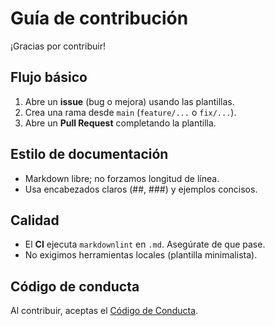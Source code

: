 # Guía de contribución

¡Gracias por contribuir!

## Flujo básico

1. Abre un **issue** (bug o mejora) usando las plantillas.
2. Crea una rama desde `main` (`feature/...` o `fix/...`).
3. Abre un **Pull Request** completando la plantilla.

## Estilo de documentación

- Markdown libre; no forzamos longitud de línea.
- Usa encabezados claros (##, ###) y ejemplos concisos.

## Calidad

- El **CI** ejecuta `markdownlint` en `.md`. Asegúrate de que pase.
- No exigimos herramientas locales (plantilla minimalista).

## Código de conducta

Al contribuir, aceptas el [Código de Conducta](./CODE_OF_CONDUCT.md).

